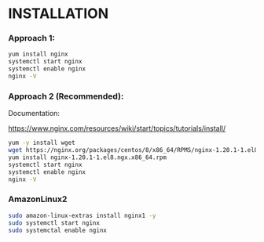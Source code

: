 # INSTALLATION

### Approach 1:
```bash
yum install nginx
systemctl start nginx
systemctl enable nginx
nginx -V
```

### Approach 2 (Recommended):

Documentation:

https://www.nginx.com/resources/wiki/start/topics/tutorials/install/

```bash
yum -y install wget
wget https://nginx.org/packages/centos/8/x86_64/RPMS/nginx-1.20.1-1.el8.ngx.x86_64.rpm
yum install nginx-1.20.1-1.el8.ngx.x86_64.rpm
systemctl start nginx
systemctl enable nginx
nginx -V
```

### AmazonLinux2
```bash
sudo amazon-linux-extras install nginx1 -y
sudo systemctl start nginx
sudo systemctal enable nginx
```

